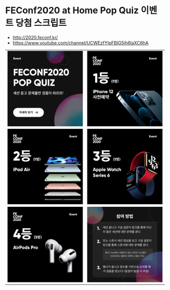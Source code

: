 # FEConf2020 at Home Pop Quiz 이벤트 당첨 스크립트

- http://2020.feconf.kr/
- https://www.youtube.com/channel/UCWEzfYIpFBIG5jh6laXC6hA

|||
|:-:|:-:|
|<img src="./static/images/popquiz_1.png" width="320px" />|<img src="./static/images/popquiz_2.png" width="320px" />|
|<img src="./static/images/popquiz_3.png" width="320px" />|<img src="./static/images/popquiz_4.png" width="320px" />|
|<img src="./static/images/popquiz_5.png" width="320px" />|<img src="./static/images/popquiz_6.png" width="320px" />|

